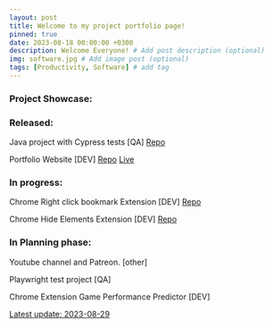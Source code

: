 ```yaml
---
layout: post
title: Welcome to my project portfolio page!
pinned: true
date: 2023-08-18 00:00:00 +0300
description: Welcome Everyone! # Add post description (optional)
img: software.jpg # Add image post (optional)
tags: [Productivity, Software] # add tag
---
```

### Project Showcase:

### Released:

Java project with Cypress tests [QA]
[Repo](https://github.com/PowerOf/spring-petclinic-fork)

Portfolio Website [DEV]
[Repo](https://github.com/PowerOf/powerof.github.io) [Live](https://powerof.github.io/)

### In progress:

Chrome Right click bookmark Extension [DEV]
[Repo](https://github.com/PowerOf/Chrome-Right-Click-Bookmark-Extension)

Chrome Hide Elements Extension [DEV]
[Repo](https://github.com/PowerOf/Chrome-Hide-elements-extension)

### In Planning phase:

Youtube channel and Patreon. [other]

Playwright test project [QA]

Chrome Extension Game Performance Predictor [DEV]

[Latest update: 2023-08-29](/_posts/2023-08-29-multiple%20project%20updates.markdown)
